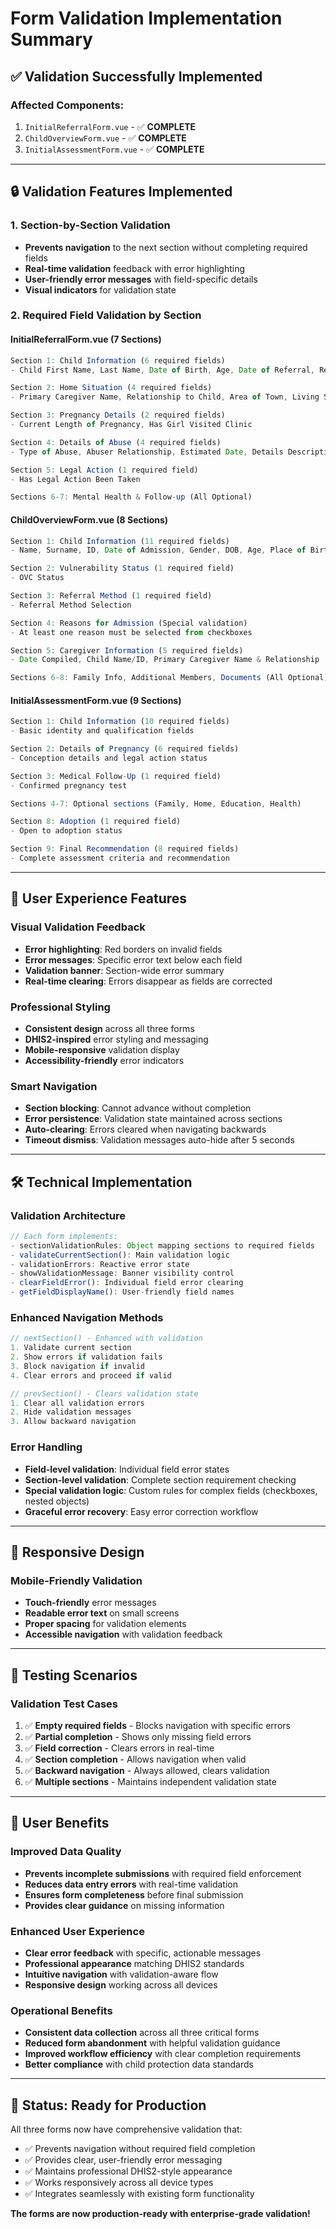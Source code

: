 # Form Validation Implementation Summary

## ✅ **Validation Successfully Implemented**

### **Affected Components:**
1. `InitialReferralForm.vue` - ✅ **COMPLETE**
2. `ChildOverviewForm.vue` - ✅ **COMPLETE** 
3. `InitialAssessmentForm.vue` - ✅ **COMPLETE**

---

## 🔒 **Validation Features Implemented**

### **1. Section-by-Section Validation**
- **Prevents navigation** to the next section without completing required fields
- **Real-time validation** feedback with error highlighting
- **User-friendly error messages** with field-specific details
- **Visual indicators** for validation state

### **2. Required Field Validation by Section**

#### **InitialReferralForm.vue (7 Sections)**
```javascript
Section 1: Child Information (6 required fields)
- Child First Name, Last Name, Date of Birth, Age, Date of Referral, Referral Method

Section 2: Home Situation (4 required fields) 
- Primary Caregiver Name, Relationship to Child, Area of Town, Living Situation

Section 3: Pregnancy Details (2 required fields)
- Current Length of Pregnancy, Has Girl Visited Clinic

Section 4: Details of Abuse (4 required fields)
- Type of Abuse, Abuser Relationship, Estimated Date, Details Description

Section 5: Legal Action (1 required field)
- Has Legal Action Been Taken

Sections 6-7: Mental Health & Follow-up (All Optional)
```

#### **ChildOverviewForm.vue (8 Sections)**
```javascript
Section 1: Child Information (11 required fields)
- Name, Surname, ID, Date of Admission, Gender, DOB, Age, Place of Birth, etc.

Section 2: Vulnerability Status (1 required field)
- OVC Status

Section 3: Referral Method (1 required field)
- Referral Method Selection

Section 4: Reasons for Admission (Special validation)
- At least one reason must be selected from checkboxes

Section 5: Caregiver Information (5 required fields)
- Date Compiled, Child Name/ID, Primary Caregiver Name & Relationship

Sections 6-8: Family Info, Additional Members, Documents (All Optional)
```

#### **InitialAssessmentForm.vue (9 Sections)**
```javascript
Section 1: Child Information (10 required fields)
- Basic identity and qualification fields

Section 2: Details of Pregnancy (6 required fields)
- Conception details and legal action status

Section 3: Medical Follow-Up (1 required field)
- Confirmed pregnancy test

Sections 4-7: Optional sections (Family, Home, Education, Health)

Section 8: Adoption (1 required field)
- Open to adoption status

Section 9: Final Recommendation (8 required fields)
- Complete assessment criteria and recommendation
```

---

## 🎨 **User Experience Features**

### **Visual Validation Feedback**
- **Error highlighting**: Red borders on invalid fields
- **Error messages**: Specific error text below each field
- **Validation banner**: Section-wide error summary
- **Real-time clearing**: Errors disappear as fields are corrected

### **Professional Styling**
- **Consistent design** across all three forms
- **DHIS2-inspired** error styling and messaging
- **Mobile-responsive** validation display
- **Accessibility-friendly** error indicators

### **Smart Navigation**
- **Section blocking**: Cannot advance without completion
- **Error persistence**: Validation state maintained across sections
- **Auto-clearing**: Errors cleared when navigating backwards
- **Timeout dismiss**: Validation messages auto-hide after 5 seconds

---

## 🛠️ **Technical Implementation**

### **Validation Architecture**
```javascript
// Each form implements:
- sectionValidationRules: Object mapping sections to required fields
- validateCurrentSection(): Main validation logic
- validationErrors: Reactive error state
- showValidationMessage: Banner visibility control
- clearFieldError(): Individual field error clearing
- getFieldDisplayName(): User-friendly field names
```

### **Enhanced Navigation Methods**
```javascript
// nextSection() - Enhanced with validation
1. Validate current section
2. Show errors if validation fails
3. Block navigation if invalid
4. Clear errors and proceed if valid

// prevSection() - Clears validation state
1. Clear all validation errors
2. Hide validation messages
3. Allow backward navigation
```

### **Error Handling**
- **Field-level validation**: Individual field error states
- **Section-level validation**: Complete section requirement checking
- **Special validation logic**: Custom rules for complex fields (checkboxes, nested objects)
- **Graceful error recovery**: Easy error correction workflow

---

## 📱 **Responsive Design**

### **Mobile-Friendly Validation**
- **Touch-friendly** error messages
- **Readable error text** on small screens
- **Proper spacing** for validation elements
- **Accessible navigation** with validation feedback

---

## 🧪 **Testing Scenarios**

### **Validation Test Cases**
1. ✅ **Empty required fields** - Blocks navigation with specific errors
2. ✅ **Partial completion** - Shows only missing field errors  
3. ✅ **Field correction** - Clears errors in real-time
4. ✅ **Section completion** - Allows navigation when valid
5. ✅ **Backward navigation** - Always allowed, clears validation
6. ✅ **Multiple sections** - Maintains independent validation state

---

## 🎯 **User Benefits**

### **Improved Data Quality**
- **Prevents incomplete submissions** with required field enforcement
- **Reduces data entry errors** with real-time validation
- **Ensures form completeness** before final submission
- **Provides clear guidance** on missing information

### **Enhanced User Experience**  
- **Clear error feedback** with specific, actionable messages
- **Professional appearance** matching DHIS2 standards
- **Intuitive navigation** with validation-aware flow
- **Responsive design** working across all devices

### **Operational Benefits**
- **Consistent data collection** across all three critical forms
- **Reduced form abandonment** with helpful validation guidance
- **Improved workflow efficiency** with clear completion requirements
- **Better compliance** with child protection data standards

---

## 🚀 **Status: Ready for Production**

All three forms now have comprehensive validation that:
- ✅ Prevents navigation without required field completion
- ✅ Provides clear, user-friendly error messaging  
- ✅ Maintains professional DHIS2-style appearance
- ✅ Works responsively across all device types
- ✅ Integrates seamlessly with existing form functionality

**The forms are now production-ready with enterprise-grade validation!**